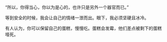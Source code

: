 “所以，你得当心，你以为是心的，也许只是另外一个器官而已。”

等到安全的时候，我会让自己的情绪一泄而出。眼下，我必须坚硬且冰冷。

有人认为，你可以保留自己的蛋糕，慢慢吃。蛋糕会发霉，他们差点被剩下的蛋糕噎死。